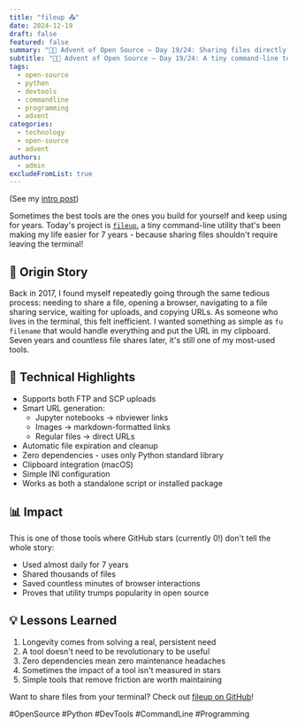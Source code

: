 ```yaml
---
title: "fileup 📤"
date: 2024-12-19
draft: false
featured: false
summary: "🎄🎁 Advent of Open Source – Day 19/24: Sharing files directly from the terminal with a simple, zero-dependency utility."
subtitle: "🎄🎁 Advent of Open Source – Day 19/24: A tiny command-line tool for effortless file sharing, used for over 7 years."
tags:
  - open-source
  - python
  - devtools
  - commandline
  - programming
  - advent
categories:
  - technology
  - open-source
  - advent
authors:
  - admin
excludeFromList: true
---
```


(See my [intro post](../))

Sometimes the best tools are the ones you build for yourself and keep using for years. Today's project is [`fileup`](https://github.com/basnijholt/fileup), a tiny command-line utility that's been making my life easier for 7 years - because sharing files shouldn't require leaving the terminal!

## 📖 Origin Story

Back in 2017, I found myself repeatedly going through the same tedious process: needing to share a file, opening a browser, navigating to a file sharing service, waiting for uploads, and copying URLs. As someone who lives in the terminal, this felt inefficient. I wanted something as simple as `fu filename` that would handle everything and put the URL in my clipboard. Seven years and countless file shares later, it's still one of my most-used tools.

## 🔧 Technical Highlights

- Supports both FTP and SCP uploads
- Smart URL generation:
  - Jupyter notebooks → nbviewer links
  - Images → markdown-formatted links
  - Regular files → direct URLs
- Automatic file expiration and cleanup
- Zero dependencies - uses only Python standard library
- Clipboard integration (macOS)
- Simple INI configuration
- Works as both a standalone script or installed package

## 📊 Impact

This is one of those tools where GitHub stars (currently 0!) don't tell the whole story:

- Used almost daily for 7 years
- Shared thousands of files
- Saved countless minutes of browser interactions
- Proves that utility trumps popularity in open source

## 💡 Lessons Learned

1. Longevity comes from solving a real, persistent need
2. A tool doesn't need to be revolutionary to be useful
3. Zero dependencies mean zero maintenance headaches
4. Sometimes the impact of a tool isn't measured in stars
5. Simple tools that remove friction are worth maintaining

Want to share files from your terminal? Check out [fileup on GitHub](https://github.com/basnijholt/fileup)!

#OpenSource #Python #DevTools #CommandLine #Programming
